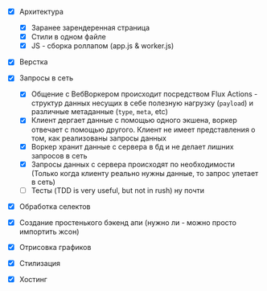 - [x] Архитектура
    - [x] Заранее зарендеренная страница
    - [x] Стили в одном файле
    - [x] JS - сборка роллапом (app.js & worker.js)
- [x] Верстка
- [X] Запросы в сеть
    - [x] Общение с ВебВоркером происходит посредством Flux Actions - структур данных несущих в себе полезную нагрузку (`payload`) и различные метаданные (`type`, `meta`, etc)
    - [x] Клиент дергает данные с помощью одного экшена, воркер отвечает с помощью другого. Клиент не имеет представления о том, как реализованы запросы данных
    - [x] Воркер хранит данные с сервера в бд и не делает лишних запросов в сеть
    - [x] Запросы данных с сервера происходят по необходимости (Только когда клиенту реально нужны данные, то запрос улетает в сеть)
    - [ ] Тесты (TDD is very useful, but not in rush) ну почти
- [x] Обработка селектов
- [x] Создание простенького бэкенд апи (нужно ли - можно просто импортить жсон)
- [X] Отрисовка графиков
- [X] Стилизация
- [x] Хостинг

